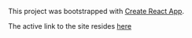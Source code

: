 This project was bootstrapped with [Create React App](https://github.com/facebook/create-react-app).

The active link to the site resides [here](https://drakodin.github.io)
